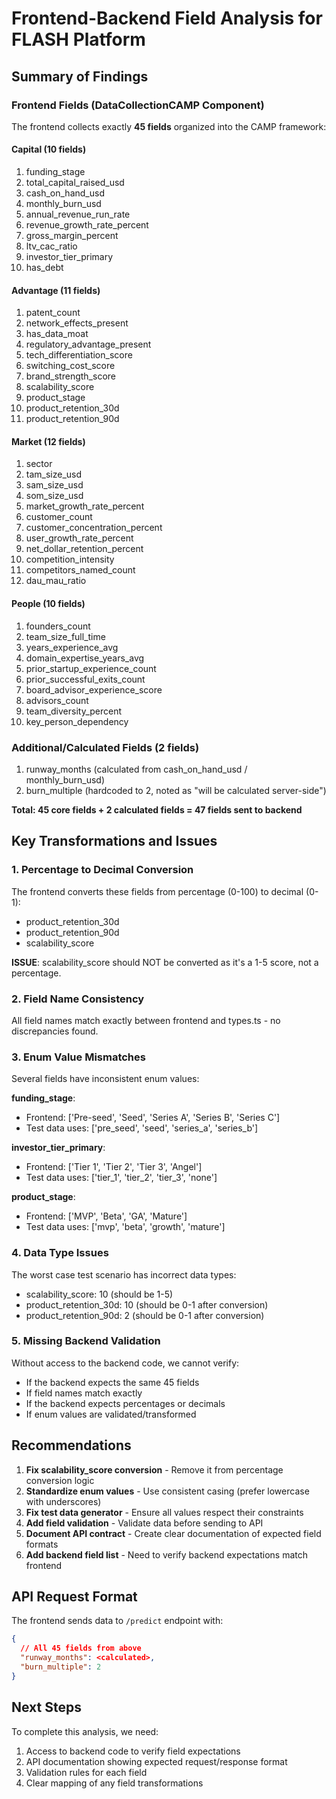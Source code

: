 # Frontend-Backend Field Analysis for FLASH Platform

## Summary of Findings

### Frontend Fields (DataCollectionCAMP Component)
The frontend collects exactly **45 fields** organized into the CAMP framework:

#### Capital (10 fields)
1. funding_stage
2. total_capital_raised_usd
3. cash_on_hand_usd
4. monthly_burn_usd
5. annual_revenue_run_rate
6. revenue_growth_rate_percent
7. gross_margin_percent
8. ltv_cac_ratio
9. investor_tier_primary
10. has_debt

#### Advantage (11 fields)
1. patent_count
2. network_effects_present
3. has_data_moat
4. regulatory_advantage_present
5. tech_differentiation_score
6. switching_cost_score
7. brand_strength_score
8. scalability_score
9. product_stage
10. product_retention_30d
11. product_retention_90d

#### Market (12 fields)
1. sector
2. tam_size_usd
3. sam_size_usd
4. som_size_usd
5. market_growth_rate_percent
6. customer_count
7. customer_concentration_percent
8. user_growth_rate_percent
9. net_dollar_retention_percent
10. competition_intensity
11. competitors_named_count
12. dau_mau_ratio

#### People (10 fields)
1. founders_count
2. team_size_full_time
3. years_experience_avg
4. domain_expertise_years_avg
5. prior_startup_experience_count
6. prior_successful_exits_count
7. board_advisor_experience_score
8. advisors_count
9. team_diversity_percent
10. key_person_dependency

### Additional/Calculated Fields (2 fields)
1. runway_months (calculated from cash_on_hand_usd / monthly_burn_usd)
2. burn_multiple (hardcoded to 2, noted as "will be calculated server-side")

**Total: 45 core fields + 2 calculated fields = 47 fields sent to backend**

## Key Transformations and Issues

### 1. Percentage to Decimal Conversion
The frontend converts these fields from percentage (0-100) to decimal (0-1):
- product_retention_30d
- product_retention_90d  
- scalability_score

**ISSUE**: scalability_score should NOT be converted as it's a 1-5 score, not a percentage.

### 2. Field Name Consistency
All field names match exactly between frontend and types.ts - no discrepancies found.

### 3. Enum Value Mismatches
Several fields have inconsistent enum values:

**funding_stage**:
- Frontend: ['Pre-seed', 'Seed', 'Series A', 'Series B', 'Series C']
- Test data uses: ['pre_seed', 'seed', 'series_a', 'series_b']

**investor_tier_primary**:
- Frontend: ['Tier 1', 'Tier 2', 'Tier 3', 'Angel']
- Test data uses: ['tier_1', 'tier_2', 'tier_3', 'none']

**product_stage**:
- Frontend: ['MVP', 'Beta', 'GA', 'Mature']
- Test data uses: ['mvp', 'beta', 'growth', 'mature']

### 4. Data Type Issues
The worst case test scenario has incorrect data types:
- scalability_score: 10 (should be 1-5)
- product_retention_30d: 10 (should be 0-1 after conversion)
- product_retention_90d: 2 (should be 0-1 after conversion)

### 5. Missing Backend Validation
Without access to the backend code, we cannot verify:
- If the backend expects the same 45 fields
- If field names match exactly
- If the backend expects percentages or decimals
- If enum values are validated/transformed

## Recommendations

1. **Fix scalability_score conversion** - Remove it from percentage conversion logic
2. **Standardize enum values** - Use consistent casing (prefer lowercase with underscores)
3. **Fix test data generator** - Ensure all values respect their constraints
4. **Add field validation** - Validate data before sending to API
5. **Document API contract** - Create clear documentation of expected field formats
6. **Add backend field list** - Need to verify backend expectations match frontend

## API Request Format
The frontend sends data to `/predict` endpoint with:
```json
{
  // All 45 fields from above
  "runway_months": <calculated>,
  "burn_multiple": 2
}
```

## Next Steps
To complete this analysis, we need:
1. Access to backend code to verify field expectations
2. API documentation showing expected request/response format
3. Validation rules for each field
4. Clear mapping of any field transformations